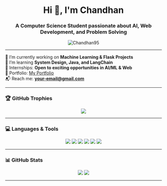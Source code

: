 <h1 align="center">Hi 👋, I'm Chandhan</h1>
<h3 align="center">A Computer Science Student passionate about AI, Web Development, and Problem Solving</h3>

<p align="center">
  <img src="https://komarev.com/ghpvc/?username=Chandhan95&label=Profile%20views&color=0e75b6&style=flat" alt="Chandhan95" />
</p>

---

🔭 I’m currently working on **Machine Learning & Flask Projects**  
🌱 I’m learning **System Design, Java, and LangChain**  
💼 Internships: **Open to exciting opportunities in AI/ML & Web**  
📂 Portfolio: [My Portfolio](https://your-portfolio-link.com)  
📬 Reach me: **your-email@gmail.com**

---

### 🏆 GitHub Trophies
<p align="center">
  <img src="https://github-profile-trophy.vercel.app/?username=Chandhan95&theme=flat&column=6&margin-w=10" />
</p>

---

### 💻 Languages & Tools
<p align="center">
  <img src="https://img.shields.io/badge/Python-3776AB?style=flat&logo=python&logoColor=white" />
  <img src="https://img.shields.io/badge/Flask-black?style=flat&logo=flask" />
  <img src="https://img.shields.io/badge/HTML5-E34F26?style=flat&logo=html5&logoColor=white" />
  <img src="https://img.shields.io/badge/CSS3-1572B6?style=flat&logo=css3&logoColor=white" />
  <img src="https://img.shields.io/badge/MySQL-4479A1?style=flat&logo=mysql&logoColor=white" />
  <img src="https://img.shields.io/badge/Java-007396?style=flat&logo=java&logoColor=white" />
</p>

---

### 📊 GitHub Stats
<p align="center">
  <img src="https://github-readme-stats.vercel.app/api?username=chandhan123&show_icons=true&theme=radical" />
  <img src="https://github-readme-stats.vercel.app/api/top-langs/?username=Chandhan95&layout=compact&theme=radical" />
</p>

---

